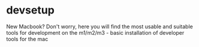 # devsetup
New Macbook? Don't worry,  here you will find the most usable and suitable tools for development on the m1/m2/m3 - basic installation of developer tools for the mac
